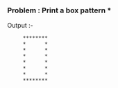 ### Problem : Print a box pattern *

 Output :- 

         ********
         *      *
         *      *
         *      *
         *      *
         *      *
         *      *
         ********

